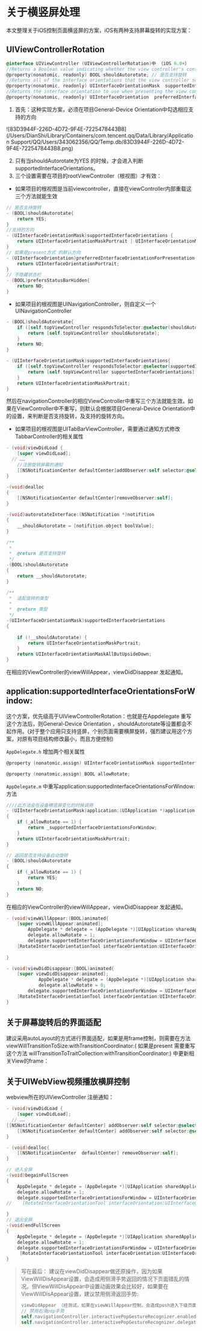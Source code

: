 # 关于横竖屏处理

本文整理关于iOS控制页面横竖屏的方案，iOS有两种支持屏幕旋转的实现方案：

## UIViewControllerRotation
```objective-c
@interface UIViewController (UIViewControllerRotation)中 （iOS 6.0+）
//Returns a Boolean value indicating whether the view controller's contents should auto rotate.
@property(nonatomic, readonly) BOOL shouldAutorotate; // 是否支持旋转
//Returns all of the interface orientations that the view controller supports.
@property(nonatomic, readonly) UIInterfaceOrientationMask  supportedInterfaceOrientations; //支持的方向
//Returns the interface orientation to use when presenting the view controller. 
@property(nonatomic, readonly) UIInterfaceOrientation  preferredInterfaceOrientationForPresentation; //应该意思是present情况默认方向（未验证）
```

1. 首先：这种实现方案，必须在项目General-Device Orientation中勾选相应支持的方向


![83D3944F-226D-4D72-9F4E-7225478443B8](/Users/DianShi/Library/Containers/com.tencent.qq/Data/Library/Application Support/QQ/Users/343062356/QQ/Temp.db/83D3944F-226D-4D72-9F4E-7225478443B8.png)

2. 只有当shouldAutorotate为YES 的时候，才会进入判断supportedInterfaceOrientations。
3. 三个设置需要在项目的rootViewController（根视图）才有效：
- 如果项目的根视图是当前viewcontroller，直接在viewController内部重载这三个方法就能生效
```objective-c
// 是否支持旋转
- (BOOL)shouldAutorotate{
    return YES;
}
//支持的方向
- (UIInterfaceOrientationMask)supportedInterfaceOrientations {
    return UIInterfaceOrientationMaskPortrait | UIInterfaceOrientationMaskLandscapeRight;
}
// 如果是present方式 的默认方向
- (UIInterfaceOrientation)preferredInterfaceOrientationForPresentation{
    return UIInterfaceOrientationPortrait;
}
// 不隐藏状态栏
- (BOOL)prefersStatusBarHidden{
    return NO;
}
```
- 如果项目的根视图是UINavigationController，则自定义一个UINavigationController

```objective-c
- (BOOL)shouldAutorotate{
    if ([self.topViewController respondsToSelector:@selector(shouldAutorotate)]) {
        return [self.topViewController shouldAutorotate];
    }
    return NO;
}

- (UIInterfaceOrientationMask)supportedInterfaceOrientations{
    if ([self.topViewController respondsToSelector:@selector(supportedInterfaceOrientations)]) {
        return [self.topViewController supportedInterfaceOrientations];
    }
    return UIInterfaceOrientationMaskPortrait;
}
```
然后在navigationController的相应ViewController中重写三个方法就能生效。如果在ViewController中不重写，则默认会根据项目General-Device Orientation中的设置，来判断是否支持旋转，及支持的旋转方向。

- 如果项目的根视图是UITabBarViewController，需要通过通知方式修改TabbarController的相关属性

```objective-c
- (void)viewDidLoad {
    [super viewDidLoad];
  // ……
	//注册旋转屏幕的通知
    [[NSNotificationCenter defaultCenter]addObserver:self selector:@selector(autorotateInterface:) name:@"InterfaceOrientation" object:nil];
}

-(void)dealloc
{
    [[NSNotificationCenter defaultCenter]removeObserver:self];
}

-(void)autorotateInterface:(NSNotification *)notifition
{
    __shouldAutorotate = [notifition.object boolValue];
}

/**
 *
 *  @return 是否支持旋转
 */
-(BOOL)shouldAutorotate
{ 
    return __shouldAutorotate;
}

/**
 *  适配旋转的类型
 *
 *  @return 类型
 */
-(UIInterfaceOrientationMask)supportedInterfaceOrientations
{
    
    if (!__shouldAutorotate) {
        return UIInterfaceOrientationMaskPortrait;
    }
    return UIInterfaceOrientationMaskAllButUpsideDown;
}
```
在相应的ViewController的viewWillAppear，viewDidDisappear 发起通知。

## application:supportedInterfaceOrientationsForWindow:
这个方案，优先级高于UIViewControllerRotation：也就是在Appdelegate 重写这个方法后，则General-Device Orientation ，shouldAutorotate等设置都会不起作用。(对于整个应用只支持竖屏，个别页面需要横屏旋转，强烈建议用这个方案，对原有项目结构修改最小，而且方便控制)

`AppDelegate.h` 增加两个相关属性
```objective-c
@property (nonatomic,assign) UIInterfaceOrientationMask supportedInterfaceOrientationsForWindow;

@property (nonatomic,assign) BOOL allowRotate;
```
`AppDelegate.m` 中重写application:supportedInterfaceOrientationsForWindow:方法
```objective-c
////此方法会在设备横竖屏变化的时候调用
- (UIInterfaceOrientationMask)application:(UIApplication *)application supportedInterfaceOrientationsForWindow:(UIWindow *)window
{
    if (_allowRotate == 1) {
        return _supportedInterfaceOrientationsForWindow;
    }
    return UIInterfaceOrientationMaskPortrait;
}

// 返回是否支持设备自动旋转
- (BOOL)shouldAutorotate
{
    if (_allowRotate == 1) {
        return YES;
    }
    return NO;
}
```
在相应的ViewController的viewWillAppear，viewDidDisappear 发起通知。

```objective-c
- (void)viewWillAppear:(BOOL)animated{
    [super viewWillAppear:animated];
        AppDelegate * delegate = (AppDelegate *)[UIApplication sharedApplication].delegate;
        delegate.allowRotate = 1;
        delegate.supportedInterfaceOrientationsForWindow = UIInterfaceOrientationMaskLandscapeRight;
    [RotateInterfaceOrientationTool interfaceOrientation:UIInterfaceOrientationLandscapeRight];
    
}

- (void)viewDidDisappear:(BOOL)animated{
    [super viewDidDisappear:animated];
            AppDelegate * delegate = (AppDelegate *)[UIApplication sharedApplication].delegate;
            delegate.allowRotate = 0;
        delegate.supportedInterfaceOrientationsForWindow = UIInterfaceOrientationMaskPortrait;
    [RotateInterfaceOrientationTool interfaceOrientation:UIInterfaceOrientationPortrait];
}
```



## 关于屏幕旋转后的界面适配
建议采用autoLayout的方式进行界面适配，如果是用frame控制，则需要在方法viewWillTransitionToSize:withTransitionCoordinator:( 如果是present 需要重写这个方法 willTransitionToTraitCollection:withTransitionCoordinator:) 中更新相关View的frame：

## 关于UIWebView视频播放横屏控制

webview所在的UIViewController 注册通知：

```objective-c
- (void)viewDidLoad {
    [super viewDidLoad];
  // ……
[[NSNotificationCenter defaultCenter] addObserver:self selector:@selector(begainFullScreen) name:UIWindowDidBecomeVisibleNotification object:nil];//进入全屏
    [[NSNotificationCenter defaultCenter] addObserver:self selector:@selector(endFullScreen) name:UIWindowDidBecomeHiddenNotification object:nil];//退出全屏
}

- (void)dealloc{
    [[NSNotificationCenter  defaultCenter] removeObserver:self];
}

// 进入全屏
-(void)begainFullScreen
{
    AppDelegate * delegate = (AppDelegate *)[UIApplication sharedApplication].delegate;
    delegate.allowRotate = 1;
    delegate.supportedInterfaceOrientationsForWindow = UIInterfaceOrientationMaskAllButUpsideDown;
//    [RotateInterfaceOrientationTool interfaceOrientation:UIInterfaceOrientationLandscapeRight];

}
// 退出全屏
-(void)endFullScreen
{
    AppDelegate * delegate = (AppDelegate *)[UIApplication sharedApplication].delegate;
    delegate.allowRotate = 1;
    delegate.supportedInterfaceOrientationsForWindow = UIInterfaceOrientationMaskPortrait;
     [RotateInterfaceOrientationTool interfaceOrientation:UIInterfaceOrientationPortrait];
}
```



> 写在最后： 建议在viewDidDisappear做还原操作，因为如果ViewWillDisAppear设置，会造成用侧滑手势返回的情况下页面错乱的情况。但ViewWillDisAppear中设置动画效果会比较好，如果要在ViewWillDisAppear设置，建议禁用侧滑返回手势:
>
>```objective-c
>viewDidAppear （经测试，如果在viewWillAppear控制，会造成push进入下级页面的返回手势受影响。不知道是不是系统bug ）
>// 禁用右滑pop手势
>self.navigationController.interactivePopGestureRecognizer.enabled = NO;
>self.navigationController.interactivePopGestureRecognizer.delegate = self;
>```